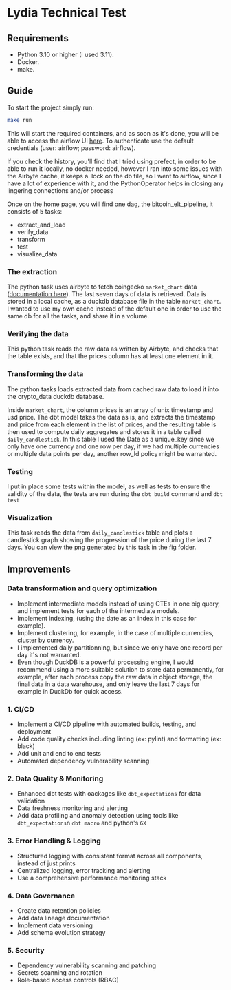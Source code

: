 # Lydia Technical Test

## Requirements

- Python 3.10 or higher (I used 3.11).
- Docker.
- make.

## Guide

To start the project simply run:

```bash
make run
```

This will start the required containers, and as soon as it's done, you will be able to access the airflow UI [here](http://localhost:8080/).
To authenticate use the default credentials (user: airflow; password: airflow).

If you check the history, you'll find that I tried using prefect, in order to be able to run it locally, no docker needed, however I ran into some issues with the Airbyte cache, it keeps a. lock on the db file, so I went to airflow, since I have a lot of experience with it, and the PythonOperator helps in closing any lingering connections and/or process

Once on the home page, you will find one dag, the bitcoin_elt_pipeline, it consists of 5 tasks:
- extract_and_load
- verify_data
- transform
- test 
- visualize_data

### The extraction

The python task uses airbyte to fetch coingecko `market_chart` data ([documentation here](https://docs.airbyte.com/integrations/sources/coingecko-coins)).
The last seven days of data is retrieved.
Data is stored in a local cache, as a duckdb database file in the table `market_chart`.
I wanted to use my own cache instead of the default one in order to use the same db for all the tasks, and share it in a volume.


### Verifying the data

This python task reads the raw data as written by Airbyte, and checks that the table exists, and that the prices column has at least one element in it.

### Transforming the data
The python tasks loads extracted data from cached raw data to load it into the crypto_data duckdb database.

Inside `market_chart`, the column prices is an array of unix timestamp and usd price. The dbt model takes the data as is, and extracts the timestamp and price from each element in the list of prices, and the resulting table is then used to compute daily aggregates and stores it in a table called `daily_candlestick`. In this table I used the Date as a unique_key since we only have one currency and one row per day, if we had multiple currencies or multiple data points per day, another row_Id policy might be warranted.


### Testing

I put in place some tests within the model, as well as tests to ensure the validity of the data, the tests are run during the `dbt build` command and `dbt test`

### Visualization

This task reads the data from `daily_candlestick` table and plots a candlestick graph showing the progression of the price during the last 7 days. You can view the png generated by this task in the fig folder.

## Improvements

### Data transformation and query optimization
- Implement intermediate models instead of using CTEs in one big query, and implement tests for each of the intermediate models.
- Implement indexing, (using the date as an index in this case for example).
- Implement clustering, for example, in the case of multiple currencies, cluster by currency.
- I implemented daily partitionning, but since we only have one record per day it's not warranted.
- Even though DuckDB is a powerful processing engine, I would recommend using a more suitable solution to store data permanently, for example, after each process copy the raw data in object storage, the final data in a data warehouse, and only leave the last 7 days for example in DuckDb for quick access.

### 1. CI/CD
- Implement a CI/CD pipeline with automated builds, testing, and deployment
- Add code quality checks including linting (ex: pylint) and formatting (ex: black)
- Add unit and end to end tests
- Automated dependency vulnerability scanning

### 2. Data Quality & Monitoring
- Enhanced dbt tests with oackages like `dbt_expectations` for data validation
- Data freshness monitoring and alerting
- Add data profiling and anomaly detection using tools like `dbt_expectations`n `dbt macro` and python's `GX`

### 3. Error Handling & Logging
- Structured logging with consistent format across all components, instead of just prints
- Centralized logging, error tracking and alerting
- Use a comprehensive performance monitoring stack

### 4. Data Governance
- Create data retention policies
- Add data lineage documentation
- Implement data versioning
- Add schema evolution strategy

### 5. Security
- Dependency vulnerability scanning and patching
- Secrets scanning and rotation
- Role-based access controls (RBAC)


